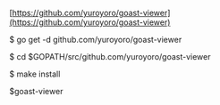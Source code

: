 [https://github.com/yuroyoro/goast-viewer](https://github.com/yuroyoro/goast-viewer)

$ go get -d github.com/yuroyoro/goast-viewer

$ cd $GOPATH/src/github.com/yuroyoro/goast-viewer

$ make install

$goast-viewer

